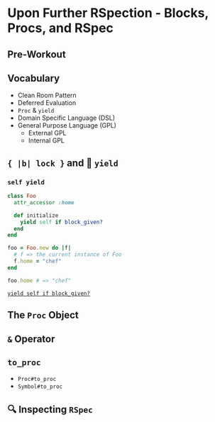 # Upon Further RSpection - Blocks, Procs, and RSpec

## Pre-Workout

## Vocabulary

* Clean Room Pattern
* Deferred Evaluation
* `Proc` & `yield`
* Domain Specific Language (DSL)
* General Purpose Language (GPL)
  * External GPL
  * Internal GPL

## `{ |b| lock }` and :stop_sign: `yield`

### `self yield`
```ruby
class Foo
  attr_accessor :home

  def initialize
    yield self if block_given?
  end
end

foo = Foo.new do |f|
  # f => the current instance of Foo
  f.home = "chef"
end

foo.home # => "chef"
```

[`yield self if block_given?`](https://github.com/rails/rails/blob/master/activerecord/lib/active_record/core.rb#L316)

## The `Proc` Object

## `&` Operator

## `to_proc`

* `Proc#to_proc`
* `Symbol#to_proc`

## :mag: Inspecting `RSpec`
